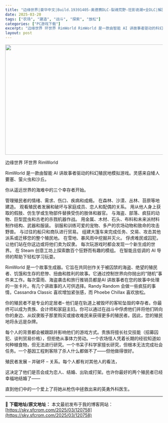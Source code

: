 ```yaml
---
title: "边缘世界|豪华中文|Build.19391405-奥德赛DLC-裂魂荒野-狂影诡潮+全DLC|解压即撸|"
date: 2025-03-20
tags: ["农场", "建造", "战斗", "探索", "放松"]
categories: ["PC游戏下载"]
excerpt: "边缘世界 环世界 RimWorld RimWorld 是一款由智能 AI 讲故事者驱动的科幻殖民地模拟游戏。灵感来自矮人要塞、萤火虫和沙丘。 你从遥远世界的海难中的三个幸存者开始。 管理殖民者的情绪、需求、伤口、疾病和成瘾。 在森林、沙漠、丛林、苔原等地建造。 观看殖民者发展和破坏与家庭成员、恋人和&hellip;"
layout: post
---
```


<img class="aligncenter size-full wp-image-120748" src="https://sky.sfcrom.com/wp-content/uploads/2025/03/2025032008065889.webp" alt="" width="616" height="353" />

边缘世界 环世界 RimWorld

RimWorld 是一款由智能 AI 讲故事者驱动的科幻殖民地模拟游戏。灵感来自矮人要塞、萤火虫和沙丘。

你从遥远世界的海难中的三个幸存者开始。

管理殖民者的情绪、需求、伤口、疾病和成瘾。
在森林、沙漠、丛林、苔原等地建造。
观看殖民者发展和破坏与家庭成员、恋人和配偶的关系。
用从他人身上获取的假肢、仿生学或生物部件替换受伤的肢体和器官。
与海盗、部落、疯狂的动物、巨型昆虫和古老的杀戮机器作战。
用金属、木材、石头、布料和未来派材料制作结构、武器和服装。
驯服和训练可爱的宠物、多产的农场动物和致命的攻击野兽。
与过往的船只和商队进行贸易。
组建大篷车来完成任务、交易、攻击其他派系或迁移您的整个殖民地。
在雪地、暴风雨中挖掘并灭火。
俘虏难民或囚犯，让他们站在你这边或将他们卖为奴隶。
每次玩游戏时都会发现一个新生成的世界。
在 Steam 创意工坊上探索数百个狂野而有趣的模组。
在智能且低调的 AI 导师的帮助下轻松学习玩耍。

RimWorld 是一个故事生成器。它旨在共同创作关于被囚禁的海盗、绝望的殖民者、饥饿和生存的悲惨、扭曲和胜利的故事。它通过控制世界向你抛出的“随机”事件来工作。每次雷雨、海盗袭击和旅行推销员都是AI 讲故事者在您的故事中处理的一张卡片。有几个讲故事的人可供选择。Randy Random 会做一些疯狂的事情，Cassandra Classic 喜欢增加紧张感，而 Phoebe Chillax 喜欢放松。

你的殖民者不是专业的定居者– 他们是在轨道上被毁坏的客轮坠毁的幸存者。你最终可以成为贵族、会计师和家庭主妇。你可以通过在战斗中俘虏他们并将他们转向你的身边、从奴隶贩子那里购买或接收难民来获得更多的殖民者。因此，您的殖民地将永远是杂牌。

每个人的背景都会被跟踪并影响他们的游戏方式。贵族将擅长社交技能（招募囚犯、谈判贸易价格），但拒绝从事体力劳动。一个农场怪人凭着长期的经验知道如何种植食物，但无法进行研究。一个书呆子科学家擅长研究，但根本无法完成社会任务。一个基因工程刺客除了杀人什么都做不了——但他做得很好。

殖民者发展 – 并破坏 – 关系。每个人都有对其他人的看法，

这决定了他们是否会成为恋人、结婚、出轨或打架。也许你最好的两个殖民者已经幸福地结婚了——

直到他们中的一个爱上了将她从枪伤中拯救出来的英勇外科医生。

---
📖 **下载地址/原文地址：** 本文最初发布于我的博客网站：[https://sky.sfcrom.com/2025/03/120758](https://sky.sfcrom.com/2025/03/120758)
